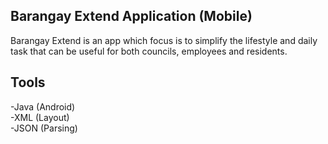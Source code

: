 ## Barangay Extend Application (Mobile)

Barangay Extend is an app which focus is to simplify the lifestyle and daily task that 
can be useful for both councils, employees and residents. 

## Tools

-Java (Android)<br>
-XML (Layout)<br>
-JSON (Parsing)<br>
